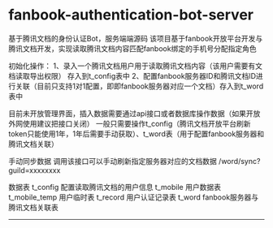# fanbook-authentication-bot-server
基于腾讯文档的身份认证Bot，服务端端源码
该项目基于fanbook开放平台开发与腾讯文档开发，实现读取腾讯文档内容匹配fanbook绑定的手机号分配指定角色

初始化操作：
1、录入一个腾讯文档用户用于读取腾讯文档内容（该用户需要有文档读取导出权限） 存入到t_config表中
2、配置fanbook服务器ID和腾讯文档ID进行关联（目前只支持1对1配置，即即fanbook服务器对应一个文档）存入到t_word表中

目前未开放管理界面，插入数据需要通过api接口或者数据库操作数据（如果开放外网使用建议把接口关闭）
一般只需要操作t_config（腾讯文档开放平台刷新token只能使用1年，1年后需要手动获取）、t_word表（用于配置fanbook服务器和腾讯文档关联）

手动同步数据
调用该接口可以手动刷新指定服务器对应的文档数据
/word/sync?guild=xxxxxxxx

数据表
t_config 配置读取腾讯文档的用户信息
t_mobile 用户数据表
t_mobile_temp 用户临时表
t_record 用户认证记录表
t_word fanbook服务器与腾讯文档关联表

----